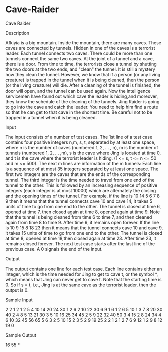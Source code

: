 # Cave-Raider

Cave Raider

Description

Afkiyia is a big mountain. Inside the mountain, there are many caves. These caves are connected by tunnels. Hidden in one of the caves is a terrorist leader. Each tunnel connects two caves. There could be more than one tunnels connect the same two caves. 
At the joint of a tunnel and a cave, there is a door. From time to time, the terrorists close a tunnel by shutting the two doors at the two ends, and "clean" the tunnel. It is still a mystery how they clean the tunnel. However, we know that if a person (or any living creature) is trapped in the tunnel when it is being cleaned, then the person (or the living creature) will die. After a cleaning of the tunnel is finished, the door will open, and the tunnel can be used again. 
Now the intelligence servicemen have found out which cave the leader is hiding,and moreover, they know the schedule of the cleaning of the tunnels. Jing Raider is going to go into the cave and catch the leader. You need to help him find a route so that he can get to that cave in the shortest time. Be careful not to be trapped in a tunnel when it is being cleaned.

Input

The input consists of a number of test cases. The 1st line of a test case contains four positive integers n,m, s, t, separated by at least one space, where n is the number of caves (numbered 1, 2, ... , n), m is the number of tunnels (numbered 1, 2, ... ,m), s is the cave where Jing is located at time 0, and t is the cave where the terrorist leader is hiding. (1 <= s, t <= n <= 50 and m <= 500). 
The next m lines are information of the m tunnels: Each line is a sequence of at most 35 integers separated by at least one space. The first two integers are the caves that are the ends of the corresponding tunnel. The third integer is the time needed to travel from one end of the tunnel to the other. This is followed by an increasing sequence of positive integers (each integer is at most 10000) which are alternately the closing and the opening times of the tunnel. For example, if the line is 
10 14 5 6 7 8 9 
then it means that the tunnel connects cave 10 and cave 14, it takes 5 units of time to go from one end to the other. The tunnel is closed at time 6, opened at time 7, then closed again at time 8, opened again at time 9. Note that the tunnel is being cleaned from time 6 to time 7, and then cleaned again from time 8 to time 9. After time 9, it remains open forever. 
If the line is 
10 9 15 8 18 23 
then it means that the tunnel connects cave 10 and cave 9, it takes 15 units of time to go from one end to the other. The tunnel is closed at time 8, opened at time 18,then closed again at time 23. After time 23, it remains closed forever. 
The next test case starts after the last line of the previous case. A 0 signals the end of the input.

Output

The output contains one line for each test case. Each line contains either an integer, which is the time needed for Jing to get to cave t, or the symbol *, which means that Jing can never get to cave t. Note that the starting time is 0. So if s = t, i.e., Jing is at the same cave as the terrorist leader, then the output is 0.

Sample Input

2 2 1 2
1 2 5 4 10 14 20 24 30
1 2 6 2 10 22 30
6 9 1 6
1 2 6 5 10
1 3 7 8 20 30 40
2 4 8 5 13 21 30
3 5 10 16 25 34 45
2 5 9 22 32 40 50
3 4 15 2 8 24 34
4 6 10 32 45 56 65
5 6 3 2 5 10 15
2 3 5 2 9 19 25
2 2 1 2
1 2 7 6 9 12
1 2 9 8 12 19
0

Sample Output

16
55
*
